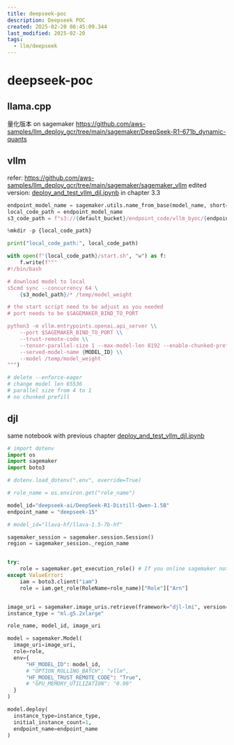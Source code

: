 ```yaml
---
title: deepseek-poc
description: Deepseek POC
created: 2025-02-20 08:45:09.344
last_modified: 2025-02-20
tags:
  - llm/deepseek
---
```


# deepseek-poc

## llama.cpp
量化版本 on sagemaker
https://github.com/aws-samples/llm_deploy_gcr/tree/main/sagemaker/DeepSeek-R1-671b_dynamic-quants

## vllm
refer: https://github.com/aws-samples/llm_deploy_gcr/tree/main/sagemaker/sagemaker_vllm
edited version: [deploy_and_test_vllm_djl.ipynb](file:///Users/panlm/Documents/customers/C-CDFSunrise/202501-deepseek/deploy_and_test_vllm_djl.ipynb)
in chapter 3.3
```python
endpoint_model_name = sagemaker.utils.name_from_base(model_name, short=True)
local_code_path = endpoint_model_name
s3_code_path = f"s3://{default_bucket}/endpoint_code/vllm_byoc/{endpoint_model_name}.tar.gz"

%mkdir -p {local_code_path}

print("local_code_path:", local_code_path)

with open(f"{local_code_path}/start.sh", "w") as f:
    f.write(f"""
#!/bin/bash

# download model to local
s5cmd sync --concurrency 64 \
    {s3_model_path}/* /temp/model_weight

# the start script need to be adjust as you needed
# port needs to be $SAGEMAKER_BIND_TO_PORT

python3 -m vllm.entrypoints.openai.api_server \\
    --port $SAGEMAKER_BIND_TO_PORT \\
    --trust-remote-code \\
    --tensor-parallel-size 1 --max-model-len 8192 --enable-chunked-prefill=False \\
    --served-model-name {MODEL_ID} \\
    --model /temp/model_weight
""")

# delete --enforce-eager
# change model len 65536
# parallel size from 4 to 1
# no chunked prefill

```

## djl
same notebook with previous chapter 
[deploy_and_test_vllm_djl.ipynb](file:///Users/panlm/Documents/customers/C-CDFSunrise/202501-deepseek/deploy_and_test_vllm_djl.ipynb)
```python
# import dotenv
import os
import sagemaker
import boto3

# dotenv.load_dotenv(".env", override=True)

# role_name = os.environ.get("role_name")

model_id="deepseek-ai/DeepSeek-R1-Distill-Qwen-1.5B"
endpoint_name = "deepseek-15"

# model_id="llava-hf/llava-1.5-7b-hf"

sagemaker_session = sagemaker.session.Session()
region = sagemaker_session._region_name


try:
    role = sagemaker.get_execution_role() # If you online sagemaker notebook
except ValueError:
    iam = boto3.client("iam")
    role = iam.get_role(RoleName=role_name)["Role"]["Arn"]


image_uri = sagemaker.image_uris.retrieve(framework="djl-lmi", version="0.28.0", region=region)
instance_type = "ml.g5.2xlarge"

role_name, model_id, image_uri

```

```python
model = sagemaker.Model(
  image_uri=image_uri,
  role=role,
  env={
      "HF_MODEL_ID": model_id,
      # "OPTION_ROLLING_BATCH": "vllm",
      "HF_MODEL_TRUST_REMOTE_CODE": "True",
      # "GPU_MEMORY_UTILIZATION": "0.99"
  }
)

model.deploy(
  instance_type=instance_type, 
  initial_instance_count=1, 
  endpoint_name=endpoint_name
)
```


